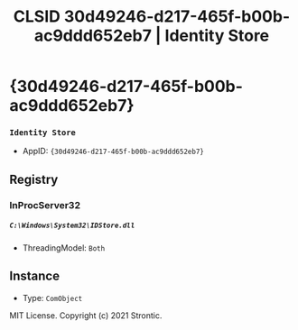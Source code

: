 ﻿---
title: "CLSID 30d49246-d217-465f-b00b-ac9ddd652eb7 | Identity Store"
excerpt: What is COM-Object CLSID 30d49246-d217-465f-b00b-ac9ddd652eb7?
---

# {30d49246-d217-465f-b00b-ac9ddd652eb7}

### `Identity Store`
* AppID: `{30d49246-d217-465f-b00b-ac9ddd652eb7}`

## Registry


### InProcServer32

##### `C:\Windows\System32\IDStore.dll`
* ThreadingModel: `Both`

## Instance

* Type: `ComObject`

MIT License. Copyright (c) 2021 Strontic.


